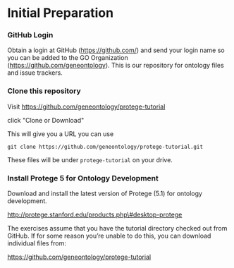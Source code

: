 Initial Preparation
===================

### GitHub Login

Obtain a login at GitHub (<https://github.com/>) and send your login name so you can be added to the GO Organization (<https://github.com/geneontology>). This is our repository for ontology files and issue trackers.

### Clone this repository

Visit <https://github.com/geneontology/protege-tutorial>

click "Clone or Download"

This will give you a URL you can use

```
git clone https://github.com/geneontology/protege-tutorial.git
```

These files will be under `protege-tutorial` on your drive.

### Install Protege 5 for Ontology Development

Download and install the latest version of Protege (5.1) for ontology development.

http://protege.stanford.edu/products.php\#desktop-protege

The exercises assume that you have the tutorial directory checked out from GitHub. If for some reason you’re unable to do this, you can download individual files from:

<https://github.com/geneontology/protege-tutorial>
